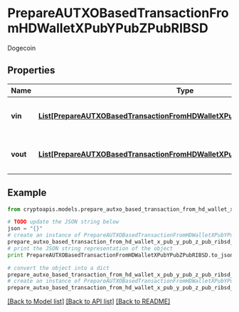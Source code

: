 # PrepareAUTXOBasedTransactionFromHDWalletXPubYPubZPubRIBSD

Dogecoin

## Properties
Name | Type | Description | Notes
------------ | ------------- | ------------- | -------------
**vin** | [**List[PrepareAUTXOBasedTransactionFromHDWalletXPubYPubZPubRIBSDVinInner]**](PrepareAUTXOBasedTransactionFromHDWalletXPubYPubZPubRIBSDVinInner.md) | Represents the transaction inputs. | 
**vout** | [**List[PrepareAUTXOBasedTransactionFromHDWalletXPubYPubZPubRIBSDVoutInner]**](PrepareAUTXOBasedTransactionFromHDWalletXPubYPubZPubRIBSDVoutInner.md) | Represents the transaction outputs. | 

## Example

```python
from cryptoapis.models.prepare_autxo_based_transaction_from_hd_wallet_x_pub_y_pub_z_pub_ribsd import PrepareAUTXOBasedTransactionFromHDWalletXPubYPubZPubRIBSD

# TODO update the JSON string below
json = "{}"
# create an instance of PrepareAUTXOBasedTransactionFromHDWalletXPubYPubZPubRIBSD from a JSON string
prepare_autxo_based_transaction_from_hd_wallet_x_pub_y_pub_z_pub_ribsd_instance = PrepareAUTXOBasedTransactionFromHDWalletXPubYPubZPubRIBSD.from_json(json)
# print the JSON string representation of the object
print PrepareAUTXOBasedTransactionFromHDWalletXPubYPubZPubRIBSD.to_json()

# convert the object into a dict
prepare_autxo_based_transaction_from_hd_wallet_x_pub_y_pub_z_pub_ribsd_dict = prepare_autxo_based_transaction_from_hd_wallet_x_pub_y_pub_z_pub_ribsd_instance.to_dict()
# create an instance of PrepareAUTXOBasedTransactionFromHDWalletXPubYPubZPubRIBSD from a dict
prepare_autxo_based_transaction_from_hd_wallet_x_pub_y_pub_z_pub_ribsd_form_dict = prepare_autxo_based_transaction_from_hd_wallet_x_pub_y_pub_z_pub_ribsd.from_dict(prepare_autxo_based_transaction_from_hd_wallet_x_pub_y_pub_z_pub_ribsd_dict)
```
[[Back to Model list]](../README.md#documentation-for-models) [[Back to API list]](../README.md#documentation-for-api-endpoints) [[Back to README]](../README.md)


